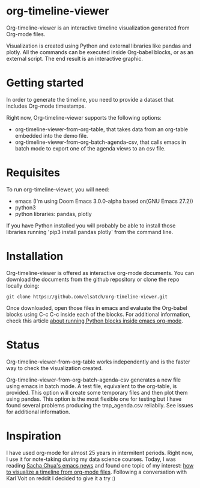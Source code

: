 # org-timeline-viewer
Org-timeline-viewer is an interactive timeline visualization generated from Org-mode files.

Visualization is created using Python and external libraries like pandas and plotly. All the commands can be executed inside Org-babel blocks, or as an external script. The end result is an interactive graphic.

# Getting started
In order to generate the timeline, you need to provide a dataset that includes Org-mode timestamps.

Right now, Org-timeline-viewer supports the following options:
- org-timeline-viewer-from-org-table, that takes data from an org-table embedded into the demo file.
- org-timeline-viewer-from-org-batch-agenda-csv, that calls emacs in batch mode to export one of the agenda views to an csv file.

# Requisites
To run org-timeline-viewer, you will need:
- emacs (I'm using Doom Emacs 3.0.0-alpha based on(GNU Emacs 27.2))
- python3
- python libraries: pandas, plotly

If you have Python installed you will probably be able to install those libraries running 'pip3 install pandas plotly' from the command line.

# Installation
Org-timeline-viewer is offered as interactive org-mode documents. You can download the documents from the github repository or clone the repo locally doing:
```
git clone https://github.com/elsatch/org-timeline-viewer.git
```
Once downloaded, open those files in emacs and evaluate the Org-babel blocks using C-c C-c inside each of the blocks. For additional information, check this article [about running Python blocks inside emacs org-mode](https://orgmode.org/worg/org-contrib/babel/languages/ob-doc-python.html).

# Status
Org-timeline-viewer-from-org-table works independently and is the faster way to check the visualization created.

Org-timeline-viewer-from-org-batch-agenda-csv generates a new file using emacs in batch mode. A test file, equivalent to the org-table, is provided. This option will create some temporary files and then plot them using pandas. This option is the most flexible one for testing but I have found several problems producing the tmp_agenda.csv reliabily. See issues for additional information.

# Inspiration
I have used org-mode for almost 25 years in intermitent periods. Right now, I use it for note-taking during my data science courses. Today, I was reading [Sacha Chua's emacs news](https://sachachua.com/blog/2022/03/2022-03-14-emacs-news/) and found one topic of my interest: [how to visualize a timeline from org-mode files](https://www.reddit.com/r/orgmode/comments/t9dix0/how_to_represent_historical_timelines/). Following a conversation with Karl Voit on reddit I decided to give it a try :)

